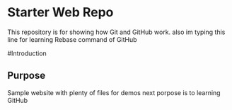 # Starter Web Repo

This repository is for showing how Git and GitHub work.
also im typing this line for learning Rebase command of GitHub

#Introduction


## Purpose

Sample website with plenty of files for demos
next porpose is to learning GitHub